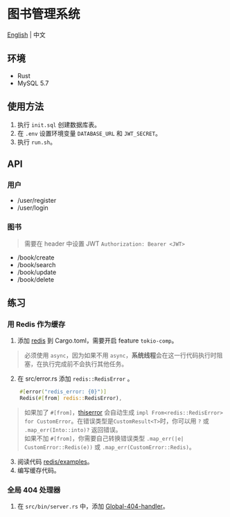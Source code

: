 # 图书管理系统

[English](README.md) | 中文

## 环境
- Rust
- MySQL 5.7

## 使用方法
1. 执行 `init.sql` 创建数据库表。
2. 在 `.env` 设置环境变量 `DATABASE_URL` 和 `JWT_SECRET`。
3. 执行 `run.sh`。


## API

### 用户
- /user/register
- /user/login

### 图书
> 需要在 header 中设置 JWT `Authorization: Bearer <JWT>`
- /book/create
- /book/search
- /book/update
- /book/delete

## 练习
### 用 Redis 作为缓存
1. 添加 [redis](https://github.com/redis-rs/redis-rs) 到 Cargo.toml，需要开启 feature `tokio-comp`。
> 必须使用 `async`，因为如果不用 `async`，**系统线程**会在这一行代码执行时阻塞，在执行完成前不会执行其他任务。
2. 在 src/error.rs 添加 `redis::RedisError` 。
```rust
    #[error("redis_error: {0}")]
    Redis(#[from] redis::RedisError),
```
> 如果加了 `#[from]`，[thiserror](https://github.com/dtolnay/thiserror) 会自动生成 `impl From<redis::RedisError> for CustomError`。在错误类型是`CustomResult<T>`时，你可以用 `?` 或 `.map_err(Into::into)?` 返回错误。  
> 如果不加 `#[from]`，你需要自己转换错误类型 `.map_err(|e| CustomError::Redis(e))` 或 `.map_err(CustomError::Redis)`。
3. 阅读代码 [redis/examples](https://github.com/redis-rs/redis-rs/blob/main/redis/examples/async-await.rs)。
4. 编写缓存代码。

### 全局 404 处理器
1. 在 `src/bin/server.rs` 中，添加 [Global-404-handler](https://github.com/tokio-rs/axum/tree/main/examples/global-404-handler)。
